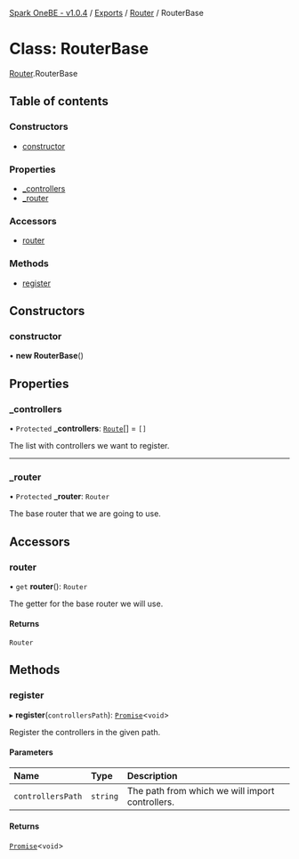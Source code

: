 [Spark OneBE - v1.0.4](../README.md) / [Exports](../modules.md) / [Router](../modules/Router.md) / RouterBase

# Class: RouterBase

[Router](../modules/Router.md).RouterBase

## Table of contents

### Constructors

- [constructor](Router.RouterBase.md#constructor)

### Properties

- [\_controllers](Router.RouterBase.md#_controllers)
- [\_router](Router.RouterBase.md#_router)

### Accessors

- [router](Router.RouterBase.md#router)

### Methods

- [register](Router.RouterBase.md#register)

## Constructors

### constructor

• **new RouterBase**()

## Properties

### \_controllers

• `Protected` **\_controllers**: [`Route`](Router_Route.Route.md)[] = `[]`

The list with controllers we want to register.

___

### \_router

• `Protected` **\_router**: `Router`

The base router that we are going to use.

## Accessors

### router

• `get` **router**(): `Router`

The getter for the base router we will use.

#### Returns

`Router`

## Methods

### register

▸ **register**(`controllersPath`): [`Promise`]( https://developer.mozilla.org/en-US/docs/Web/JavaScript/Reference/Global_Objects/Promise )<`void`\>

Register the controllers in the given path.

#### Parameters

| Name | Type | Description |
| :------ | :------ | :------ |
| `controllersPath` | `string` | The path from which we will import controllers. |

#### Returns

[`Promise`]( https://developer.mozilla.org/en-US/docs/Web/JavaScript/Reference/Global_Objects/Promise )<`void`\>
